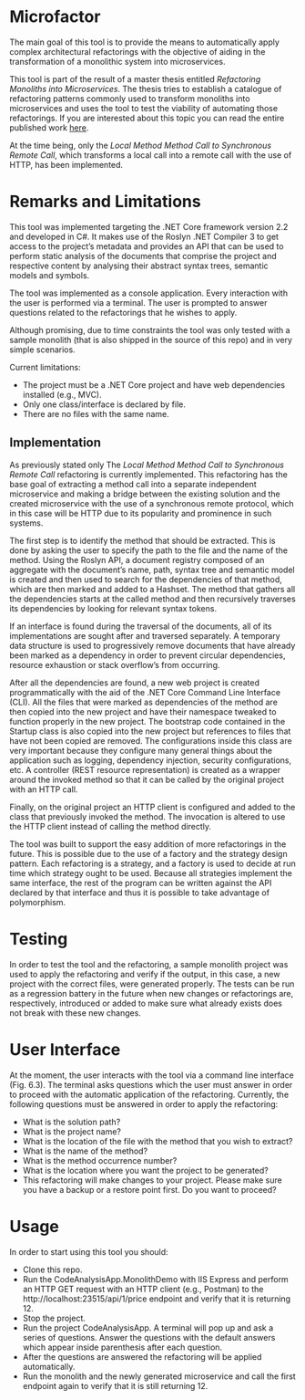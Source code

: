 # Microfactor

The main goal of this tool is to provide the means to automatically apply complex architectural refactorings with the objective of aiding in the transformation of a monolithic system into microservices.

This tool is part of the result of a master thesis entitled *Refactoring Monoliths into Microservices*. The thesis tries to establish a catalogue of refactoring patterns commonly used to transform monoliths into microservices and uses the tool to test the viability of automating those refactorings. If you are interested about this topic you can read the entire published work [here](https://hdl.handle.net/10216/122620).

At the time being, only the *Local Method Method Call to Synchronous Remote Call*, which transforms a local call into a remote call with the use of HTTP, has been implemented.

# Remarks and Limitations

This tool was implemented targeting the .NET Core framework version 2.2 and developed in C#. It makes use of the Roslyn .NET Compiler 3 to get access to the project’s metadata and provides an API that can be used to perform static analysis of the documents that comprise the project and respective content by analysing their abstract syntax trees, semantic models and symbols.

The tool was implemented as a console application. Every interaction with the user is performed via a terminal. The user is prompted to answer questions related to the refactorings that he wishes to apply.

Although promising, due to time constraints the tool was only tested with a sample monolith (that is also shipped in the source of this repo) and in very simple scenarios.

Current limitations:

- The project must be a .NET Core project and have web dependencies installed (e.g.,
MVC).
- Only one class/interface is declared by file.
- There are no files with the same name.

## Implementation

As previously stated only The *Local Method Method Call to Synchronous Remote Call* refactoring is currently implemented. This refactoring has the base goal of extracting a method call into a separate independent microservice and making a bridge between the existing solution and the created microservice with the use of a synchronous remote protocol, which in this case will be HTTP due to its popularity and prominence in such systems.

The first step is to identify the method that should be extracted. This is done by asking the user to specify the path to the file and the name of the method. Using the Roslyn API, a document registry composed of an aggregate with the document’s name, path, syntax tree and semantic model is created and then used to search for the dependencies of that method, which are then marked and added to a Hashset. The method that gathers all the dependencies starts at the called method and then recursively traverses its dependencies by looking for relevant syntax tokens.

If an interface is found during the traversal of the documents, all of its implementations are sought after and traversed separately. A temporary data structure is used to progressively remove documents that have already been marked as a dependency in order to prevent circular dependencies, resource exhaustion or stack overflow’s from occurring.

After all the dependencies are found, a new web project is created programmatically with the aid of the .NET Core Command Line Interface (CLI). All the files that were marked as dependencies of the method are then copied into the new project and have their namespace tweaked to function properly in the new project. The bootstrap code contained in the Startup class is also copied into the new project but references to files that have not been copied are removed. The configurations inside this class are very important because they configure many general things about the application such as logging, dependency injection, security configurations, etc. A controller (REST resource representation) is created as a wrapper around the invoked method so that it can be called by the original project with an HTTP call.

Finally, on the original project an HTTP client is configured and added to the class that previously invoked the method. The invocation is altered to use the HTTP client instead of calling the method directly.

The tool was built to support the easy addition of more refactorings in the future. This is possible due to the use of a factory and the strategy design pattern. Each refactoring is a strategy, and a factory is used to decide at run time which strategy ought to be used. Because all strategies implement the same interface, the rest of the program can be written against the API declared by that interface and thus it is possible to take advantage of polymorphism.

# Testing

In order to test the tool and the refactoring, a sample monolith project was used to apply the refactoring and verify if the output, in this case, a new project with the correct files, were generated properly. The tests can be run as a regression battery in the future when new changes or refactorings are, respectively, introduced or added to make sure what already exists does not break with these new changes.

# User Interface

At the moment, the user interacts with the tool via a command line interface (Fig. 6.3). The terminal asks questions which the user must answer in order to proceed with the automatic application of the refactoring. Currently, the following questions must be answered in order to apply the refactoring:
- What is the solution path?
- What is the project name?
- What is the location of the file with the method that you wish to extract?
- What is the name of the method?
- What is the method occurrence number?
- What is the location where you want the project to be generated?
- This refactoring will make changes to your project. Please make sure you have a backup or
a restore point first. Do you want to proceed?

# Usage

In order to start using this tool you should:

- Clone this repo.
- Run the CodeAnalysisApp.MonolithDemo with IIS Express and perform an HTTP
GET request with an HTTP client (e.g., Postman) to the
http://localhost:23515/api/1/price endpoint and verify that it is returning 12.
- Stop the project.
- Run the project CodeAnalysisApp. A terminal will pop up and ask a series of
questions. Answer the questions with the default answers which appear inside parenthesis after each question.
- After the questions are answered the refactoring will be applied automatically.
- Run the monolith and the newly generated microservice and call the first endpoint again to verify that
it is still returning 12.

